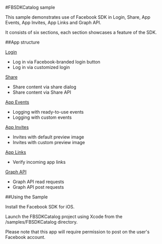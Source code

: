 #FBSDKCatalog sample

This sample demonstrates use of Facebook SDK in Login, Share, App Events, App Invites, App Links and Graph API. 

It consists of six sections, each section showcases a feature of the SDK.

##App structure

[Login](https://developers.facebook.com/products/login)

* Log in via Facebook-branded login button
* Log in via customized login

[Share](https://developers.facebook.com/products/sharing)

* Share content via share dialog
* Share content via Share API

[App Events](https://developers.facebook.com/products/analytics)

* Logging with ready-to-use events
* Logging with custom events

[App Invites](https://developers.facebook.com/products/sharing/app-invites)

* Invites with default preview image
* Invites with custom preview image

[App Links](https://developers.facebook.com/products/app-links)

* Verify incoming app links

[Graph API](https://developers.facebook.com/docs/graph-api)

* Graph API read requests
* Graph API post requests

##Using the Sample

Install the Facebook SDK for iOS.

Launch the FBSDKCatalog project using Xcode from the <Facebook SDK>/samples/FBSDKCatalog directory.

Please note that this app will require permission to post on the user's Facebook account.
